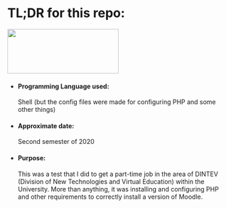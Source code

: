 <h1>TL;DR for this repo:</h1>
<img src="https://upload.wikimedia.org/wikipedia/commons/thumb/8/82/Gnu-bash-logo.svg/1280px-Gnu-bash-logo.svg.png" height="100" width="250">
<ul>
  <li><h4>Programming Language used:</h4>Shell (but the config files were made for configuring PHP and some other things)</li>
  <li><h4>Approximate date:</h4>Second semester of 2020</li>
  <li><h4>Purpose:</h4>This was a test that I did to get a part-time job in the area of DINTEV (Division of New Technologies and Virtual Education) within the University. More than anything, it was installing and configuring PHP and other requirements to correctly install a version of Moodle.</li>
</ul>
